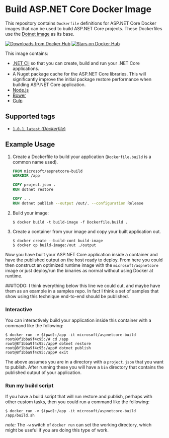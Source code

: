 
Build ASP.NET Core Docker Image
====================

This repository contains `Dockerfile` definitions for ASP.NET Core Docker images that can be used to build ASP.NET Core projects. These Dockerfiles use the [Dotnet image](https://hub.docker.com/r/microsoft/dotnet/) as its base.



[![Downloads from Docker Hub](https://img.shields.io/docker/pulls/microsoft/aspnetcore-build.svg)](https://hub.docker.com/r/microsoft/aspnetcore-build)
[![Stars on Docker Hub](https://img.shields.io/docker/stars/microsoft/aspnetcore-build.svg)](https://hub.docker.com/r/microsoft/aspnetcore-build)

This image contains:

- [.NET Cli](https://github.com/dotnet/cli) so that you can create, build and run your .NET Core applications.
- A Nuget package cache for the ASP.NET Core libraries.  This will significantly improve the initial package restore performance when building ASP.NET Core application.
- [Node.js](https://nodejs.org)
- [Bower](https://bower.io/)
- [Gulp](http://gulpjs.com/)

## Supported tags

- [`1.0.1`, `latest` (*Dockerfile*)](https://github.com/aspnet/aspnet-docker/blob/master/1.0.1/jessie/build/Dockerfile)

## Example Usage

1. Create a Dockerfile to build your application (`Dockerfile.build` is a common name used).

    ```Dockerfile
    FROM microsoft/aspnetcore-build
    WORKDIR /app

    COPY project.json .
    RUN dotnet restore

    COPY . .
    RUN dotnet publish --output /out/. --configuration Release
    ```

2. Build your image:

    ```
    $ docker build -t build-image -f Dockerfile.build .
    ```

3. Create a container from your image and copy your built application out.

    ```
    $ docker create --build-cont build-image
    $ docker cp build-image:/out ./output
    ```

Now you have built your ASP.NET Core application inside a container and have the published output on the host ready to deploy. From here you could then construct an optimized runtime image with the `microsoft/aspnetcore` image or just deploy/run the binaries as normal without using Docker at runtime.

###TODO: I think everything below this line we could cut, and maybe have them as an example in a samples repo. In fact I think a set of samples that show using this technique end-to-end should be published.

### Interactive
  
You can interactively build your application inside this container with a command like the following:

```
$ docker run -v $(pwd):/app -it microsoft/aspnetcore-build
root@8f1bba9f4c95:/# cd /app
root@8f1bba9f4c95:/app# dotnet restore
root@8f1bba9f4c95:/app# dotnet publish
root@8f1bba9f4c95:/app# exit
```
The above assumes you are in a directory with a `project.json` that you want to publish. After running these you will have a `bin` directory that contains the published output of your application.


### Run my build script

If you have a build script that will run restore and publish, perhaps with other custom tasks, then you could run a command like the following:

```
$ docker run -v $(pwd):/app -it microsoft/aspnetcore-build /app/build.sh
```
*note:* The `-w` switch of `docker run` can set the working directory, which might be useful if you are doing this type of work.
